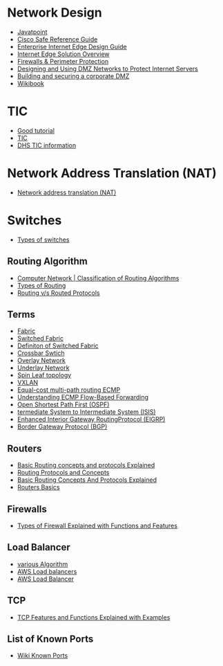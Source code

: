 # Network Design

* [Javatpoint](https://www.javatpoint.com/computer-network-tutorial)
* [Cisco Safe Reference Guide](https://www.cisco.com/c/en/us/td/docs/solutions/Enterprise/Security/SAFE_RG/SAFE_rg.html)
* [Enterprise Internet Edge Design Guide](https://www.cisco.com/c/en/us/td/docs/solutions/Enterprise/Security/IE_DG.html)
* [Internet Edge Solution Overview](https://www.cisco.com/c/en/us/td/docs/solutions/Enterprise/WAN_and_MAN/Internet_Edge/InterEdgeOver.html?referring_site=RE&pos=2&page=https://www.cisco.com/c/en/us/td/docs/solutions/Enterprise/Security/IE_DG.html)
* [Firewalls & Perimeter Protection](https://www.sans.org/reading-room/whitepapers/firewalls/designing-dmz-950)
* [Designing and Using DMZ Networks to Protect Internet Servers](https://www.linuxjournal.com/article/4415)
* [Building and securing a corporate DMZ ](http://cs.lewisu.edu/mathcs/msis/projects/msis595_KevinKeay.pdf)
* [Wikibook](https://en.wikibooks.org/wiki/Communication_Networks/Print_version)

# TIC
* [Good tutorial](https://www.gsa.gov/technology/technology-products-services/it-security/trusted-internet-connections-tics)
* [TIC](https://www.dhs.gov/sites/default/files/publications/TIC_Ref_Arch_v2.2_2017.pdf)
* [DHS TIC information](https://www.dhs.gov/cisa/trusted-internet-connections)

# Network Address Translation (NAT)
* [Network address translation (NAT)](https://www.geeksforgeeks.org/computer-network-network-address-translation-nat/)

# Switches

* [Types of switches](https://www.geeksforgeeks.org/computer-network-types-of-switches/)

## Routing Algorithm
* [Computer Network | Classification of Routing Algorithms](https://www.geeksforgeeks.org/computer-network-classification-routing-algorithms/)
* [Types of Routing](https://www.geeksforgeeks.org/computer-network-types-routing/)
* [Routing v/s Routed Protocols](https://www.geeksforgeeks.org/computer-network-routing-vs-routed-protocols/)

## Terms

* [Fabric](https://whatis.techtarget.com/definition/fabric)
* [Switched Fabric](https://en.wikipedia.org/wiki/Switched_fabric)
* [Definiton of Switched Fabric](https://etherealmind.com/what-is-the-definition-of-switch-fabric/)
* [Crossbar Swtich](https://en.wikipedia.org/wiki/Crossbar_switch)
* [Overlay Network]()
* [Underlay Network]()
* [Spin Leaf topology]()
* [VXLAN]()
* [Equal-cost multi-path routing ECMP](https://www.cisco.com/c/en/us/td/docs/ios-xml/ios/mp_l3_vpns/configuration/xe-3s/asr903/mp-l3-vpns-xe-3s-asr903-book/mp-l3-vpns-xe-3s-asr903-book_chapter_0100.pdf)
* [Understanding ECMP Flow-Based Forwarding](https://www.juniper.net/documentation/en_US/junos/topics/concept/routing-policy-security-ecmp-flow-based-forwarding-understanding.html)
* [Open Shortest Path First (OSPF)]()
* [termediate System to Intermediate System (ISIS)]()
* [Enhanced Interior Gateway RoutingProtocol (EIGRP)]()
* [Border Gateway Protocol (BGP)]()

## Routers

* [Basic Routing concepts and protocols Explained](https://www.computernetworkingnotes.com/ccna-study-guide/basic-routing-concepts-and-protocols-explained.html)
* [Routing Protocols and Concepts](https://learningnetwork.cisco.com/servlet/JiveServlet/downloadBody/25044-102-1-99707/Routing%20Protocols%20and%20Concepts.pdf)
* [Basic Routing Concepts And Protocols Explained](https://techmusa.com/basic-routing-concept/)
* [Routers Basics](https://276ebc1d-a-62cb3a1a-s-sites.googlegroups.com/site/ewunetos/cisco/Routing-Protocols-and-Concepts-CCNA-Exploration-Labs361-and-Study-Guide.pdf?attachauth=ANoY7cqn3dhJ64bNxqEbCRdMdizcf3NAleSDk1GbOO9ye0eMsODMJPXmGW6zzJwQFFpbhqfP9ZYiYjrmFdhlsR86jDIpM8oweNV9D5Oyo0vsEgJQXEUIyCPIgjwoQ_qUlOSEKzB54BFZBUAWKJ7o-8k4XRfExyg1FH6qNTNqN-1rPsry6oFLqqMsVnisyh_CgTNERKMC1sBasJsQpasw5BZyRqipUCYUAm7o6HXTsKu5YU8nfxFw9-0nlx9XLCHT67r7ifipYloqXzHYfgJNqga_-C_Ulj75I4T0_wMs_iKicot5jC1njqs%3D&attredirects=0)

## Firewalls

* [Types of Firewall Explained with Functions and Features](https://www.computernetworkingnotes.com/ccna-study-guide/types-of-firewall-explained-with-functions-and-features.html)

## Load Balancer
* [various Algorithm](https://kemptechnologies.com/load-balancer/load-balancing-algorithms-techniques/)
* [AWS Load balancers](https://aws.amazon.com/elasticloadbalancing/)
* [AWS Load Balancer](https://docs.aws.amazon.com/AmazonECS/latest/developerguide/load-balancer-types.html#alb)


## TCP

* [TCP Features and Functions Explained with Examples](https://www.computernetworkingnotes.com/ccna-study-guide/tcp-features-and-functions-explained-with-examples.html)

## List of Known Ports

* [Wiki Known Ports](https://en.wikipedia.org/wiki/List_of_TCP_and_UDP_port_numbers)
